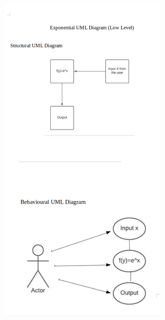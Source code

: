 
<img src="Exponential Structural UML Diagram.png"
     alt="Exponential Structural UML Diagram"
     style="float: left; margin-right: 10px;" />
     
  <img src="Exponential Behavioural UML Diagram.png"
     alt="Exponential Behavioural UML Diagram"
     style="float: left; margin-right: 10px;" />   
